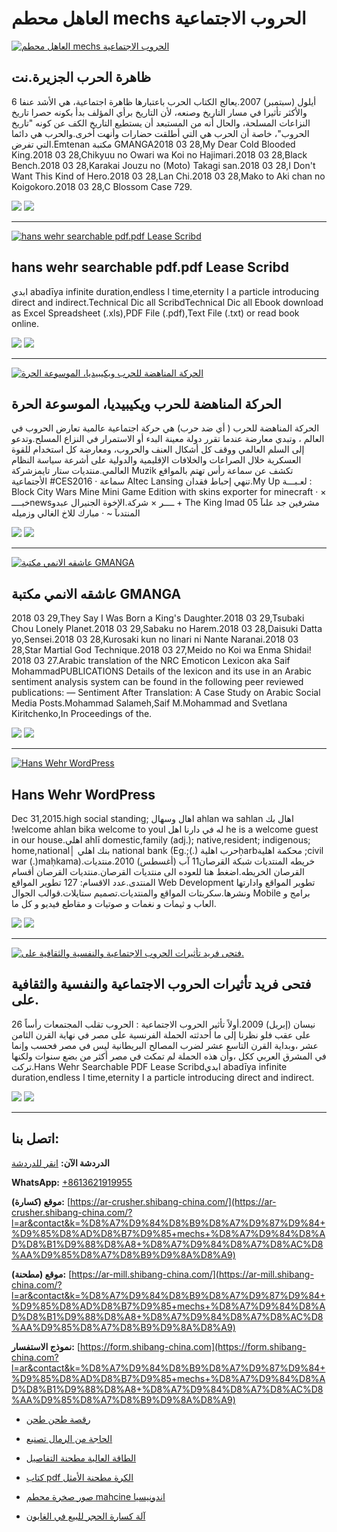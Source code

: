 # العاهل محطم mechs الحروب الاجتماعية

<a href="https://swt.shibang-china.com/?l=ar&img&k=%D8%A7%D9%84%D8%B9%D8%A7%D9%87%D9%84+%D9%85%D8%AD%D8%B7%D9%85+mechs+%D8%A7%D9%84%D8%AD%D8%B1%D9%88%D8%A8+%D8%A7%D9%84%D8%A7%D8%AC%D8%AA%D9%85%D8%A7%D8%B9%D9%8A%D8%A9" target="_blank">![العاهل محطم mechs الحروب الاجتماعية](http://static.shibang-china.com/all-800x300/894.jpg)</a>

## ظاهرة الحرب الجزيرة.نت
6 أيلول (سبتمبر) 2007.يعالج الكتاب الحرب باعتبارها ظاهرة اجتماعية، هي الأشد عنفا والأكثر تأثيرا في مسار التاريخ وصنعه، لأن التاريخ برأي المؤلف بدأ بكونه حصرا تاريخ النزاعات المسلحة، والحال أنه من المستبعد أن يستطيع التاريخ الكف عن كونه &quot;تاريخ الحروب&quot;، خاصة أن الحرب هي التي أطلقت حضارات وأنهت أخرى.والحرب هي دائما التي تفرض.Emtenan مكتبة GMANGA2018 03 28,My Dear Cold Blooded King.2018 03 28,Chikyuu no Owari wa Koi no Hajimari.2018 03 28,Black Bench.2018 03 28,Karakai Jouzu no (Moto) Takagi san.2018 03 28,I Don&#39;t Want This Kind of Hero.2018 03 28,Lan Chi.2018 03 28,Mako to Aki chan no Koigokoro.2018 03 28,C Blossom Case 729.


<a href="https://whatsapp.shibangsoft.com/WhatsApp.php" target="_blank" title="WhatsApp">![](http://static.shibang-china.com/icon/whatsapp.png)</a> <a href="https://swt.shibang-china.com/?l=ar&icon&k=%D8%A7%D9%84%D8%B9%D8%A7%D9%87%D9%84+%D9%85%D8%AD%D8%B7%D9%85+mechs+%D8%A7%D9%84%D8%AD%D8%B1%D9%88%D8%A8+%D8%A7%D9%84%D8%A7%D8%AC%D8%AA%D9%85%D8%A7%D8%B9%D9%8A%D8%A9" target="_blank">![](http://static.shibang-china.com/icon/chat-ar.png)</a>

---

<a href="https://swt.shibang-china.com/?l=ar&img&k=%D8%A7%D9%84%D8%B9%D8%A7%D9%87%D9%84+%D9%85%D8%AD%D8%B7%D9%85+mechs+%D8%A7%D9%84%D8%AD%D8%B1%D9%88%D8%A8+%D8%A7%D9%84%D8%A7%D8%AC%D8%AA%D9%85%D8%A7%D8%B9%D9%8A%D8%A9" target="_blank">![hans wehr searchable pdf.pdf Lease Scribd](http://static.shibang-china.com/all-800x300/1500.jpg)</a>

## hans wehr searchable pdf.pdf Lease Scribd
ابدي abadīya infinite duration,endless ا time,eternity ا a particle introducing direct and indirect.Technical Dic all ScribdTechnical Dic all Ebook download as Excel Spreadsheet (.xls),PDF File (.pdf),Text File (.txt) or read book online.


<a href="https://whatsapp.shibangsoft.com/WhatsApp.php" target="_blank" title="WhatsApp">![](http://static.shibang-china.com/icon/whatsapp.png)</a> <a href="https://swt.shibang-china.com/?l=ar&icon&k=%D8%A7%D9%84%D8%B9%D8%A7%D9%87%D9%84+%D9%85%D8%AD%D8%B7%D9%85+mechs+%D8%A7%D9%84%D8%AD%D8%B1%D9%88%D8%A8+%D8%A7%D9%84%D8%A7%D8%AC%D8%AA%D9%85%D8%A7%D8%B9%D9%8A%D8%A9" target="_blank">![](http://static.shibang-china.com/icon/chat-ar.png)</a>

---

<a href="https://swt.shibang-china.com/?l=ar&img&k=%D8%A7%D9%84%D8%B9%D8%A7%D9%87%D9%84+%D9%85%D8%AD%D8%B7%D9%85+mechs+%D8%A7%D9%84%D8%AD%D8%B1%D9%88%D8%A8+%D8%A7%D9%84%D8%A7%D8%AC%D8%AA%D9%85%D8%A7%D8%B9%D9%8A%D8%A9" target="_blank">![الحركة المناهضة للحرب ويكيبيديا، الموسوعة الحرة](http://static.shibang-china.com/all-800x300/1000.jpg)</a>

## الحركة المناهضة للحرب ويكيبيديا، الموسوعة الحرة
الحركة المناهضة للحرب ( أي ضد حرب) هي حركة اجتماعية عالمية تعارض الحروب في العالم ، وتبدي معارضة عندما تقرر دولة معينة البدء أو الاستمرار في النزاع المسلح.وتدعو إلى السلم العالمي ووقف كل أشكال العنف والحروب، ومعارضة كل استخدام للقوة العسكرية خلال الصراعات والخلافات الإقليمية والدولية على أشرعة سياسة النظام العالمي.منتديات ستار تايمزشركة Muzik تكشف عن سماعة رأس تهتم بالمواقع الأجتماعية #CES2016 &middot; سماعة Altec Lansing تنهي إحباط فقدان.My Up لعـبـــة : Block City Wars Mine Mini Game Edition with skins exporter for minecraft &middot; × خبــــnewsــــر × شركة.الإخوة الجنيرال عبدو + The King Imad 05 مشرفين جد علىآ المنتدىآ ~ &middot; مبارك للاخ الغالي وزميله


<a href="https://whatsapp.shibangsoft.com/WhatsApp.php" target="_blank" title="WhatsApp">![](http://static.shibang-china.com/icon/whatsapp.png)</a> <a href="https://swt.shibang-china.com/?l=ar&icon&k=%D8%A7%D9%84%D8%B9%D8%A7%D9%87%D9%84+%D9%85%D8%AD%D8%B7%D9%85+mechs+%D8%A7%D9%84%D8%AD%D8%B1%D9%88%D8%A8+%D8%A7%D9%84%D8%A7%D8%AC%D8%AA%D9%85%D8%A7%D8%B9%D9%8A%D8%A9" target="_blank">![](http://static.shibang-china.com/icon/chat-ar.png)</a>

---

<a href="https://swt.shibang-china.com/?l=ar&img&k=%D8%A7%D9%84%D8%B9%D8%A7%D9%87%D9%84+%D9%85%D8%AD%D8%B7%D9%85+mechs+%D8%A7%D9%84%D8%AD%D8%B1%D9%88%D8%A8+%D8%A7%D9%84%D8%A7%D8%AC%D8%AA%D9%85%D8%A7%D8%B9%D9%8A%D8%A9" target="_blank">![عاشقه الانمي مكتبة GMANGA](http://static.shibang-china.com/all-800x300/525.jpg)</a>

## عاشقه الانمي مكتبة GMANGA
2018 03 29,They Say I Was Born a King&#39;s Daughter.2018 03 29,Tsubaki Chou Lonely Planet.2018 03 29,Sabaku no Harem.2018 03 28,Daisuki Datta yo,Sensei.2018 03 28,Kurosaki kun no Iinari ni Nante Naranai.2018 03 28,Star Martial God Technique.2018 03 27,Meido no Koi wa Enma Shidai! 2018 03 27.Arabic translation of the NRC Emoticon Lexicon aka Saif MohammadPUBLICATIONS   Details of the lexicon and its use in an Arabic sentiment analysis system can be found in the following peer reviewed publications: — Sentiment After Translation: A Case Study on Arabic Social Media Posts.Mohammad Salameh,Saif M.Mohammad and Svetlana Kiritchenko,In Proceedings of the.


<a href="https://whatsapp.shibangsoft.com/WhatsApp.php" target="_blank" title="WhatsApp">![](http://static.shibang-china.com/icon/whatsapp.png)</a> <a href="https://swt.shibang-china.com/?l=ar&icon&k=%D8%A7%D9%84%D8%B9%D8%A7%D9%87%D9%84+%D9%85%D8%AD%D8%B7%D9%85+mechs+%D8%A7%D9%84%D8%AD%D8%B1%D9%88%D8%A8+%D8%A7%D9%84%D8%A7%D8%AC%D8%AA%D9%85%D8%A7%D8%B9%D9%8A%D8%A9" target="_blank">![](http://static.shibang-china.com/icon/chat-ar.png)</a>

---

<a href="https://swt.shibang-china.com/?l=ar&img&k=%D8%A7%D9%84%D8%B9%D8%A7%D9%87%D9%84+%D9%85%D8%AD%D8%B7%D9%85+mechs+%D8%A7%D9%84%D8%AD%D8%B1%D9%88%D8%A8+%D8%A7%D9%84%D8%A7%D8%AC%D8%AA%D9%85%D8%A7%D8%B9%D9%8A%D8%A9" target="_blank">![Hans Wehr WordPress](http://static.shibang-china.com/all-800x300/891.jpg)</a>

## Hans Wehr WordPress
Dec 31,2015.high social standing; اھال وسھال ahlan wa sahlan اھال بك !welcome ahlan bika welcome to youl له في دارنا اھل he is a welcome guest in our house.اھلي ahlī domestic,family (adj.); native,resident; indigenous; home,national│ بنك اھلي national bank (Eg.;(.) حرب اھليةḥarbمحكمة اھلية ;civil war (.)maḥkama).خريطه المنتديات شبكة القرصان11 آب (أغسطس) 2010.منتديات القرصان الخريطه.اضغط هنا للعوده الى منتديات القرصان.منتديات القرصان أقسام المنتدى.عدد الاقسام: 127 تطوير المواقع Web Development تطوير المواقع وادارتها ونشرها.سكربتات المواقع والمنتديات.تصميم ستايلات.قوالب الجوال Mobile برامج و العاب و ثيمات و نغمات و صوتيات و مقاطع فيديو و كل ما.


<a href="https://whatsapp.shibangsoft.com/WhatsApp.php" target="_blank" title="WhatsApp">![](http://static.shibang-china.com/icon/whatsapp.png)</a> <a href="https://swt.shibang-china.com/?l=ar&icon&k=%D8%A7%D9%84%D8%B9%D8%A7%D9%87%D9%84+%D9%85%D8%AD%D8%B7%D9%85+mechs+%D8%A7%D9%84%D8%AD%D8%B1%D9%88%D8%A8+%D8%A7%D9%84%D8%A7%D8%AC%D8%AA%D9%85%D8%A7%D8%B9%D9%8A%D8%A9" target="_blank">![](http://static.shibang-china.com/icon/chat-ar.png)</a>

---

<a href="https://swt.shibang-china.com/?l=ar&img&k=%D8%A7%D9%84%D8%B9%D8%A7%D9%87%D9%84+%D9%85%D8%AD%D8%B7%D9%85+mechs+%D8%A7%D9%84%D8%AD%D8%B1%D9%88%D8%A8+%D8%A7%D9%84%D8%A7%D8%AC%D8%AA%D9%85%D8%A7%D8%B9%D9%8A%D8%A9" target="_blank">![فتحى فريد تأثيرات الحروب الاجتماعية والنفسية والثقافية على.](http://static.shibang-china.com/all-800x300/50.jpg)</a>

## فتحى فريد تأثيرات الحروب الاجتماعية والنفسية والثقافية على.
26 نيسان (إبريل) 2009.أولاً تأثير الحروب الاجتماعية : الحروب تقلب المجتمعات رأساً على عقب فلو نظرنا إلى ما أحدثته الحملة الفرنسية على مصر في نهاية القرن الثامن عشر ،وبداية القرن التاسع عشر لضرب المصالح البريطانية ليس في مصر فحسب وإنما في المشرق العربي ككل ،وأن هذه الحملة لم تمكث في مصر أكثر من بضع سنوات ولكنها تركت.Hans Wehr Searchable PDF Lease Scribdابدي abadīya infinite duration,endless ا time,eternity ا a particle introducing direct and indirect.


<a href="https://whatsapp.shibangsoft.com/WhatsApp.php" target="_blank" title="WhatsApp">![](http://static.shibang-china.com/icon/whatsapp.png)</a> <a href="https://swt.shibang-china.com/?l=ar&icon&k=%D8%A7%D9%84%D8%B9%D8%A7%D9%87%D9%84+%D9%85%D8%AD%D8%B7%D9%85+mechs+%D8%A7%D9%84%D8%AD%D8%B1%D9%88%D8%A8+%D8%A7%D9%84%D8%A7%D8%AC%D8%AA%D9%85%D8%A7%D8%B9%D9%8A%D8%A9" target="_blank">![](http://static.shibang-china.com/icon/chat-ar.png)</a>

---
## اتصل بنا:

**الدردشة الآن:** [انقر للدردشة](https://swt.shibang-china.com?l=ar&contact&k=%D8%A7%D9%84%D8%B9%D8%A7%D9%87%D9%84+%D9%85%D8%AD%D8%B7%D9%85+mechs+%D8%A7%D9%84%D8%AD%D8%B1%D9%88%D8%A8+%D8%A7%D9%84%D8%A7%D8%AC%D8%AA%D9%85%D8%A7%D8%B9%D9%8A%D8%A9)

**WhatsApp:**  [+8613621919955](https://whatsapp.shibangsoft.com/WhatsApp.php)

**موقع (كسارة):** [https://ar-crusher.shibang-china.com/](https://ar-crusher.shibang-china.com/?l=ar&contact&k=%D8%A7%D9%84%D8%B9%D8%A7%D9%87%D9%84+%D9%85%D8%AD%D8%B7%D9%85+mechs+%D8%A7%D9%84%D8%AD%D8%B1%D9%88%D8%A8+%D8%A7%D9%84%D8%A7%D8%AC%D8%AA%D9%85%D8%A7%D8%B9%D9%8A%D8%A9)

**موقع (مطحنة):** [https://ar-mill.shibang-china.com/](https://ar-mill.shibang-china.com/?l=ar&contact&k=%D8%A7%D9%84%D8%B9%D8%A7%D9%87%D9%84+%D9%85%D8%AD%D8%B7%D9%85+mechs+%D8%A7%D9%84%D8%AD%D8%B1%D9%88%D8%A8+%D8%A7%D9%84%D8%A7%D8%AC%D8%AA%D9%85%D8%A7%D8%B9%D9%8A%D8%A9)

**نموذج الاستفسار:** [https://form.shibang-china.com](https://form.shibang-china.com?l=ar&contact&k=%D8%A7%D9%84%D8%B9%D8%A7%D9%87%D9%84+%D9%85%D8%AD%D8%B7%D9%85+mechs+%D8%A7%D9%84%D8%AD%D8%B1%D9%88%D8%A8+%D8%A7%D9%84%D8%A7%D8%AC%D8%AA%D9%85%D8%A7%D8%B9%D9%8A%D8%A9)

* [رقصة طحن طحن](../26/%D8%B1%D9%82%D8%B5%D8%A9%20%D8%B7%D8%AD%D9%86%20%D8%B7%D8%AD%D9%86.md)

* [الحاجة من الرمال تصنيع](../28/%D8%A7%D9%84%D8%AD%D8%A7%D8%AC%D8%A9%20%D9%85%D9%86%20%D8%A7%D9%84%D8%B1%D9%85%D8%A7%D9%84%20%D8%AA%D8%B5%D9%86%D9%8A%D8%B9.md)

* [الطاقة العالية مطحنة التفاصيل](../27/%D8%A7%D9%84%D8%B7%D8%A7%D9%82%D8%A9%20%D8%A7%D9%84%D8%B9%D8%A7%D9%84%D9%8A%D8%A9%20%D9%85%D8%B7%D8%AD%D9%86%D8%A9%20%D8%A7%D9%84%D8%AA%D9%81%D8%A7%D8%B5%D9%8A%D9%84.md)

* [كتاب pdf الكرة مطحنة الأمثل](../27/%D9%83%D8%AA%D8%A7%D8%A8%20pdf%20%D8%A7%D9%84%D9%83%D8%B1%D8%A9%20%D9%85%D8%B7%D8%AD%D9%86%D8%A9%20%D8%A7%D9%84%D8%A3%D9%85%D8%AB%D9%84.md)

* [صور صخرة محطم mahcine اندونيسيا](../27/%D8%B5%D9%88%D8%B1%20%D8%B5%D8%AE%D8%B1%D8%A9%20%D9%85%D8%AD%D8%B7%D9%85%20mahcine%20%D8%A7%D9%86%D8%AF%D9%88%D9%86%D9%8A%D8%B3%D9%8A%D8%A7.md)

* [آلة كسارة الحجر للبيع في الغابون](../28/%D8%A2%D9%84%D8%A9%20%D9%83%D8%B3%D8%A7%D8%B1%D8%A9%20%D8%A7%D9%84%D8%AD%D8%AC%D8%B1%20%D9%84%D9%84%D8%A8%D9%8A%D8%B9%20%D9%81%D9%8A%20%D8%A7%D9%84%D8%BA%D8%A7%D8%A8%D9%88%D9%86.md)